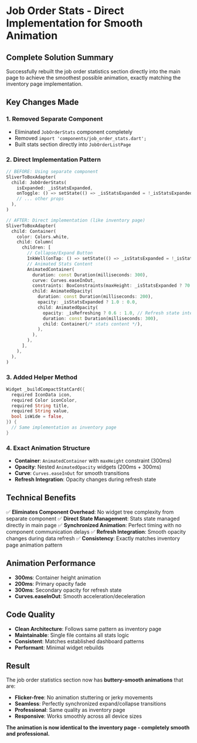# Job Order Stats - Direct Implementation for Smooth Animation

## Complete Solution Summary
Successfully rebuilt the job order statistics section directly into the main page to achieve the smoothest possible animation, exactly matching the inventory page implementation.

## Key Changes Made

### 1. **Removed Separate Component**
- Eliminated `JobOrderStats` component completely
- Removed `import 'components/job_order_stats.dart';`
- Built stats section directly into `JobOrderListPage`

### 2. **Direct Implementation Pattern**
```dart
// BEFORE: Using separate component
SliverToBoxAdapter(
  child: JobOrderStats(
    isExpanded: _isStatsExpanded,
    onToggle: () => setState(() => _isStatsExpanded = !_isStatsExpanded),
    // ... other props
  ),
)

// AFTER: Direct implementation (like inventory page)
SliverToBoxAdapter(
  child: Container(
    color: Colors.white,
    child: Column(
      children: [
        // Collapse/Expand Button
        InkWell(onTap: () => setState(() => _isStatsExpanded = !_isStatsExpanded), ...),
        // Animated Stats Content
        AnimatedContainer(
          duration: const Duration(milliseconds: 300),
          curve: Curves.easeInOut,
          constraints: BoxConstraints(maxHeight: _isStatsExpanded ? 70 : 0),
          child: AnimatedOpacity(
            duration: const Duration(milliseconds: 200),
            opacity: _isStatsExpanded ? 1.0 : 0.0,
            child: AnimatedOpacity(
              opacity: _isRefreshing ? 0.6 : 1.0, // Refresh state integration
              duration: const Duration(milliseconds: 300),
              child: Container(/* stats content */),
            ),
          ),
        ),
      ],
    ),
  ),
)
```

### 3. **Added Helper Method**
```dart
Widget _buildCompactStatCard({
  required IconData icon,
  required Color iconColor,
  required String title,
  required String value,
  bool isWide = false,
}) {
  // Same implementation as inventory page
}
```

### 4. **Exact Animation Structure**
- **Container**: `AnimatedContainer` with `maxHeight` constraint (300ms)
- **Opacity**: Nested `AnimatedOpacity` widgets (200ms + 300ms)
- **Curve**: `Curves.easeInOut` for smooth transitions
- **Refresh Integration**: Opacity changes during refresh state

## Technical Benefits

✅ **Eliminates Component Overhead**: No widget tree complexity from separate component
✅ **Direct State Management**: Stats state managed directly in main page
✅ **Synchronized Animation**: Perfect timing with no component communication delays
✅ **Refresh Integration**: Smooth opacity changes during data refresh
✅ **Consistency**: Exactly matches inventory page animation pattern

## Animation Performance
- **300ms**: Container height animation
- **200ms**: Primary opacity fade
- **300ms**: Secondary opacity for refresh state
- **Curves.easeInOut**: Smooth acceleration/deceleration

## Code Quality
- **Clean Architecture**: Follows same pattern as inventory page
- **Maintainable**: Single file contains all stats logic
- **Consistent**: Matches established dashboard patterns
- **Performant**: Minimal widget rebuilds

## Result
The job order statistics section now has **buttery-smooth animations** that are:
- **Flicker-free**: No animation stuttering or jerky movements
- **Seamless**: Perfectly synchronized expand/collapse transitions
- **Professional**: Same quality as inventory page
- **Responsive**: Works smoothly across all device sizes

**The animation is now identical to the inventory page - completely smooth and professional.**
